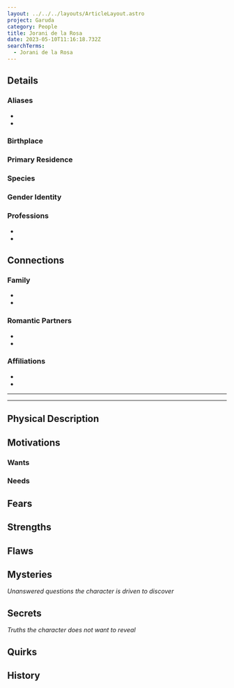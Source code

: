 ```yaml
---
layout: ../../../layouts/ArticleLayout.astro
project: Garuda
category: People
title: Jorani de la Rosa
date: 2023-05-10T11:16:18.732Z
searchTerms:
  - Jorani de la Rosa
---
```

## Details

### Aliases
* 
* 

### Birthplace


### Primary Residence


### Species


### Gender Identity


### Professions  
* 
* 

## Connections

### Family
* 
* 

### Romantic Partners
* 
* 

### Affiliations
* 
* 

[use double horizontal rule to add a details pane]::
_____
_____

## Physical Description

## Motivations

### Wants

### Needs

## Fears

## Strengths

## Flaws

## Mysteries
*Unanswered questions the character is driven to discover*

## Secrets
*Truths the character does not want to reveal*

## Quirks

## History
